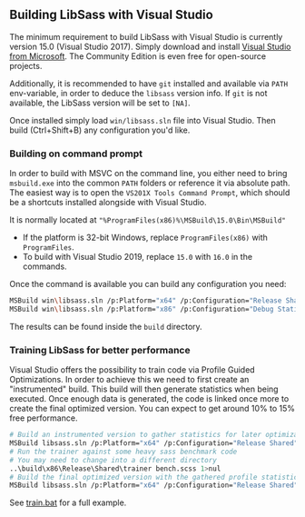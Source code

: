 ## Building LibSass with Visual Studio

The minimum requirement to build LibSass with Visual Studio is currently
version 15.0 (Visual Studio 2017). Simply download and install [Visual
Studio from Microsoft](https://visualstudio.microsoft.com/downloads/).
The Community Edition is even free for open-source projects.

Additionally, it is recommended to have `git` installed and available
via `PATH` env-variable, in order to deduce the `libsass` version info.
If `git` is not available, the LibSass version will be set to `[NA]`.

Once installed simply load `win/libsass.sln` file into Visual Studio.
Then build (Ctrl+Shift+B) any configuration you'd like.

[1]: https://visualstudio.microsoft.com/downloads/

### Building on command prompt

In order to build with MSVC on the command line, you either need to bring
`msbuild.exe` into the common `PATH` folders or reference it via absolute path.
The easiest way is to open the `VS201X Tools Command Prompt`, which should be
a shortcuts installed alongside with Visual Studio.

It is normally located at `"%ProgramFiles(x86)%\MSBuild\15.0\Bin\MSBuild"`

* If the platform is 32-bit Windows, replace `ProgramFiles(x86)` with `ProgramFiles`.
* To build with Visual Studio 2019, replace `15.0` with `16.0` in the commands.

Once the command is available you can build any configuration you need:

```bash
MSBuild win\libsass.sln /p:Platform="x64" /p:Configuration="Release Shared" -t:Clean;Build
MSBuild win\libsass.sln /p:Platform="x86" /p:Configuration="Debug Static" -t:Clean;Build
```

The results can be found inside the `build` directory.

### Training LibSass for better performance

Visual Studio offers the possibility to train code via Profile Guided Optimizations.
In order to achieve this we need to first create an "instrumented" build. This build
will then generate statistics when being executed. Once enough data is generated,
the code is linked once more to create the final optimized version. You can expect
to get around 10% to 15% free performance.

```bash
# Build an instrumented version to gather statistics for later optimization
MSBuild libsass.sln /p:Platform="x64" /p:Configuration="Release Shared" /p:PGO="Instrument"
# Run the trainer against some heavy sass benchmark code
# You may need to change into a different directory
..\build\x86\Release\Shared\trainer bench.scss 1>nul
# Build the final optimized version with the gathered profile statistics
MSBuild libsass.sln /p:Platform="x64" /p:Configuration="Release Shared" /p:PGO="Instrument"
```

See [train.bat](win/train.bat) for a full example.

